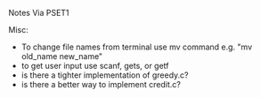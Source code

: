 Notes Via PSET1

Misc:

* To change file names from terminal use mv command e.g. "mv old_name new_name"
* to get user input use scanf, gets, or getf
* is there a tighter implementation of greedy.c?
* is there a better way to implement credit.c?


